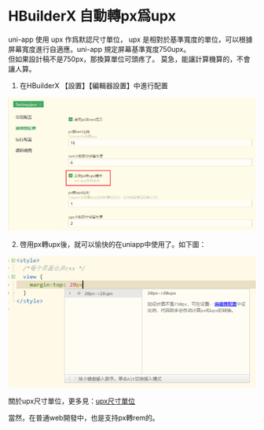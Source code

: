 # HBuilderX 自動轉px爲upx

uni-app 使用 upx 作爲默認尺寸單位， upx 是相對於基準寬度的單位，可以根據屏幕寬度進行自適應。uni-app 規定屏幕基準寬度750upx。  
但如果設計稿不是750px，那換算單位可頭疼了。
莫急，能讓計算機算的，不會讓人算。
  
1. 在HBuilderX 【設置】【編輯器設置】中進行配置  

<img src="/static/snapshots/tutorial/upx_1.png" style="zoom: 80%;" />

2. 啓用px轉upx後，就可以愉快的在uniapp中使用了。如下圖：

<img src="/static/snapshots/tutorial/upx_2.png" style="zoom: 80%;" />

關於upx尺寸單位，更多見：[upx尺寸單位](https://uniapp.dcloud.io/frame?id=%E5%B0%BA%E5%AF%B8%E5%8D%95%E4%BD%8D)  

當然，在普通web開發中，也是支持px轉rem的。